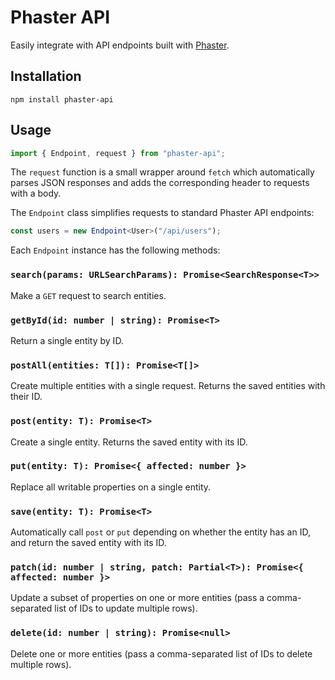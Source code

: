 # Phaster API

Easily integrate with API endpoints built with [Phaster](https://github.com/theodorejb/phaster).

## Installation

`npm install phaster-api`

## Usage

```ts
import { Endpoint, request } from "phaster-api";
```

The `request` function is a small wrapper around `fetch` which automatically parses JSON responses and adds the corresponding header to requests with a body.

The `Endpoint` class simplifies requests to standard Phaster API endpoints:

```ts
const users = new Endpoint<User>("/api/users");
```

Each `Endpoint` instance has the following methods:

### `search(params: URLSearchParams): Promise<SearchResponse<T>>`

Make a `GET` request to search entities.

### `getById(id: number | string): Promise<T>`

Return a single entity by ID.

### `postAll(entities: T[]): Promise<T[]>`

Create multiple entities with a single request. Returns the saved entities with their ID.

### `post(entity: T): Promise<T>`

Create a single entity. Returns the saved entity with its ID.

### `put(entity: T): Promise<{ affected: number }>`

Replace all writable properties on a single entity.

### `save(entity: T): Promise<T>`

Automatically call `post` or `put` depending on whether the entity has an ID, and return the saved entity with its ID.

### `patch(id: number | string, patch: Partial<T>): Promise<{ affected: number }>`

Update a subset of properties on one or more entities (pass a comma-separated list of IDs to update multiple rows).

### `delete(id: number | string): Promise<null>`

Delete one or more entities (pass a comma-separated list of IDs to delete multiple rows).
